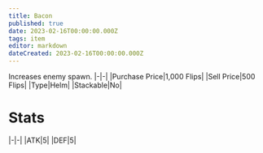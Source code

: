 ```yaml
---
title: Bacon
published: true
date: 2023-02-16T00:00:00.000Z
tags: item
editor: markdown
dateCreated: 2023-02-16T00:00:00.000Z
---
```


Increases enemy spawn.
|-|-|
|Purchase Price|1,000 Flips|
|Sell Price|500 Flips|
|Type|Helm|
|Stackable|No|

# Stats
|-|-|
|ATK|5|
|DEF|5|
